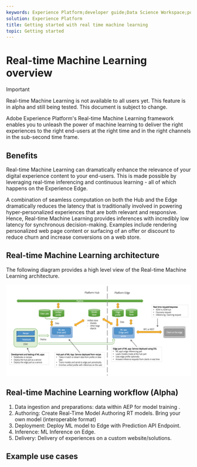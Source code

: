 ```yaml
---
keywords: Experience Platform;developer guide;Data Science Workspace;popular topics;Real time machine learning;
solution: Experience Platform
title: Getting started with real time machine learning
topic: Getting started
---
```


# Real-time Machine Learning overview

>[!IMPORTANT]
>Real-time Machine Learning is not available to all users yet. This feature is in alpha and still being tested. This document is subject to change.

Adobe Experience Platform's Real-time Machine Learning framework enables you to unleash the power of machine learning to deliver the right experiences to the right end-users at the right time and in the right channels in the sub-second time frame.

## Benefits

Real-time Machine Learning can dramatically enhance the relevance of your digital experience content to your end-users. This is made possible by leveraging real-time inferencing and continuous learning - all of which happens on the Experience Edge.

A combination of seamless computation on both the Hub and the Edge dramatically reduces the latency that is traditionally involved in powering hyper-personalized experiences that are both relevant and responsive. Hence, Real-time Machine Learning provides inferences with incredibly low latency for synchronous decision-making. Examples include rendering personalized web page content or surfacing of an offer or discount to reduce churn and increase conversions on a web store.

## Real-time Machine Learning architecture

The following diagram provides a high level view of the Real-time Machine Learning architecture.

![typical Real time ML App](../images/rtml/edge-diagram.png)


## Real-time Machine Learning workflow (Alpha)

1. Data ingestion and preparations: data within AEP for model training .
2. Authoring: Create Real-Time Model
Authoring RT models.
Bring your own model (interoperable format)
3. Deployment: Deploy ML model to Edge with Prediction API Endpoint.
4. Inference: ML Inference on Edge.
5. Delivery: Delivery of experiences on a custom website/solutions.

## Example use cases

## 

